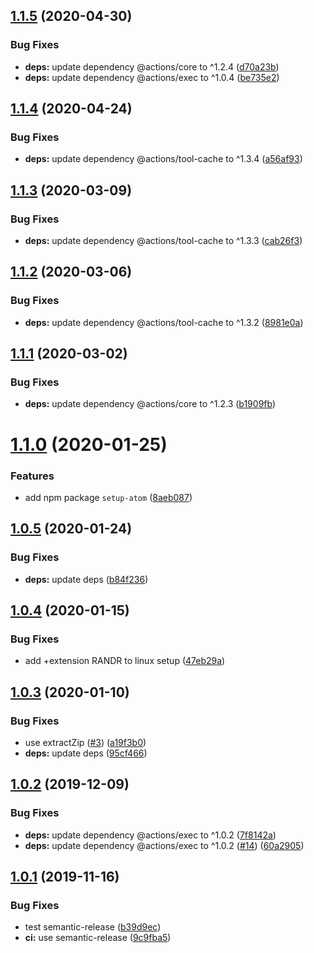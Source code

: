 ## [1.1.5](https://github.com/UziTech/action-setup-atom/compare/v1.1.4...v1.1.5) (2020-04-30)


### Bug Fixes

* **deps:** update dependency @actions/core to ^1.2.4 ([d70a23b](https://github.com/UziTech/action-setup-atom/commit/d70a23b0f1a575464196f637ba398465dd6ee27e))
* **deps:** update dependency @actions/exec to ^1.0.4 ([be735e2](https://github.com/UziTech/action-setup-atom/commit/be735e284c95f99a12825233d861a56164f0ddc0))

## [1.1.4](https://github.com/UziTech/action-setup-atom/compare/v1.1.3...v1.1.4) (2020-04-24)


### Bug Fixes

* **deps:** update dependency @actions/tool-cache to ^1.3.4 ([a56af93](https://github.com/UziTech/action-setup-atom/commit/a56af938810a88a8f13e750af213c46095a0573f))

## [1.1.3](https://github.com/UziTech/action-setup-atom/compare/v1.1.2...v1.1.3) (2020-03-09)


### Bug Fixes

* **deps:** update dependency @actions/tool-cache to ^1.3.3 ([cab26f3](https://github.com/UziTech/action-setup-atom/commit/cab26f39a1a2e3f95e00408851d8a40d27169096))

## [1.1.2](https://github.com/UziTech/action-setup-atom/compare/v1.1.1...v1.1.2) (2020-03-06)


### Bug Fixes

* **deps:** update dependency @actions/tool-cache to ^1.3.2 ([8981e0a](https://github.com/UziTech/action-setup-atom/commit/8981e0a961747675520f475c1ac7c4095969dda9))

## [1.1.1](https://github.com/UziTech/action-setup-atom/compare/v1.1.0...v1.1.1) (2020-03-02)


### Bug Fixes

* **deps:** update dependency @actions/core to ^1.2.3 ([b1909fb](https://github.com/UziTech/action-setup-atom/commit/b1909fb704d2677cff5338f66d4654eb4f4903cb))

# [1.1.0](https://github.com/UziTech/action-setup-atom/compare/v1.0.5...v1.1.0) (2020-01-25)


### Features

* add npm package `setup-atom` ([8aeb087](https://github.com/UziTech/action-setup-atom/commit/8aeb087043f88ce52ea72ade9c4e3c0c6b0ecdb3))

## [1.0.5](https://github.com/UziTech/action-setup-atom/compare/v1.0.4...v1.0.5) (2020-01-24)


### Bug Fixes

* **deps:** update deps ([b84f236](https://github.com/UziTech/action-setup-atom/commit/b84f2361b6781a60d4a2d6681d2e61a388d4f792))

## [1.0.4](https://github.com/UziTech/action-setup-atom/compare/v1.0.3...v1.0.4) (2020-01-15)


### Bug Fixes

* add +extension RANDR to linux setup ([47eb29a](https://github.com/UziTech/action-setup-atom/commit/47eb29af22b18e770c0b69fa41deb87d9a88aa72))

## [1.0.3](https://github.com/UziTech/action-setup-atom/compare/v1.0.2...v1.0.3) (2020-01-10)


### Bug Fixes

* use extractZip ([#3](https://github.com/UziTech/action-setup-atom/issues/3)) ([a19f3b0](https://github.com/UziTech/action-setup-atom/commit/a19f3b048d3407d1eae3336049fac221eaa0e5b2))
* **deps:** update deps ([95cf466](https://github.com/UziTech/action-setup-atom/commit/95cf4669bdbeb96925f5a2fa6c7ab93b0c20d665))

## [1.0.2](https://github.com/UziTech/action-setup-atom/compare/v1.0.1...v1.0.2) (2019-12-09)


### Bug Fixes

* **deps:** update dependency @actions/exec to ^1.0.2 ([7f8142a](https://github.com/UziTech/action-setup-atom/commit/7f8142a403b23feae89aaa47da81e808d445a918))
* **deps:** update dependency @actions/exec to ^1.0.2 ([#14](https://github.com/UziTech/action-setup-atom/issues/14)) ([60a2905](https://github.com/UziTech/action-setup-atom/commit/60a2905086e7be26dc60e1df05a41e8d999e258f))

## [1.0.1](https://github.com/UziTech/action-setup-atom/compare/v1.0.0...v1.0.1) (2019-11-16)


### Bug Fixes

* test semantic-release ([b39d9ec](https://github.com/UziTech/action-setup-atom/commit/b39d9ec3f09320bc18681958ebc202ae72873639))
* **ci:** use semantic-release ([9c9fba5](https://github.com/UziTech/action-setup-atom/commit/9c9fba591748a24f99efedd6b5705adef79a1b9d))
